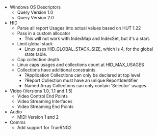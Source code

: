 * Windows OS Descriptors
  * Query Version 1.0
  * Query Version 2.0
* HID
  * Parse all report Usages into actual values based on HUT 1.22
  * Pass in a custom allocator
    * This will not work with IndexMap and IndexSet, but it's a start.
  * Limit global stack
    * Linux uses HID_GLOBAL_STACK_SIZE, which is 4, for the global state table.
  * Cap collection depth
  * Linux caps usages and collections count at HID_MAX_USAGES
  * Collections have additional constraints.
    * ?Application Collections can only be declared at top level
    * ?Report Collection must have an unique ReportIdentifier
    * Named Array Collections can only contain 'Selector' usages.
* Video (Versions 1.0, 1.1 and 1.5)
  * Video Control End Points
  * Video Streaming Interfaces
  * Video Streaming End Points
* Audio
  * MIDI Version 1 and 2
* Comms
  * Add support for TrueRNG2
